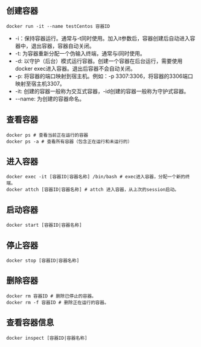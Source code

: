 ## 创建容器

```shell
docker run -it --name testCentos 容器ID
```

- -i：保持容器运行。通常与-t同时使用。加入it参数后，容器创建后自动进入容器中，退出容器，容器自动关闭。
- -t: 为容器重新分配一个伪输入终端，通常与i同时使用。
- -d: 以守护（后台）模式运行容器。创建一个容器在后台运行，需要使用docker exec进入容器。退出后容器不会自动关闭。
- -p: 将容器的端口映射到宿主机。例如：-p 3307:3306，将容器的3306端口映射至宿主机3307。
- -it: 创建的容器一般称为交互式容器，-id创建的容器一般称为守护式容器。
- --name: 为创建的容器命名。



## 查看容器

```shell
docker ps # 查看当前正在运行的容器
docker ps -a # 查看所有容器（包含正在运行和未运行的）
```



## 进入容器

```shell
docker exec -it [容器ID|容器名称] /bin/bash # exec进入容器，分配一个新的终端。
docker attch [容器ID|容器名称] # attch 进入容器，从上次的session启动。
```



## 启动容器

```shell
docker start [容器ID|容器名称]
```



## 停止容器

```shell
docker stop [容器ID|容器名称]
```



## 删除容器

```shell
docker rm 容器ID # 删除已停止的容器。
docker rm -f 容器ID # 删除正在运行的容器。
```



## 查看容器信息

```shell
docker inspect [容器ID|容器名称]
```

